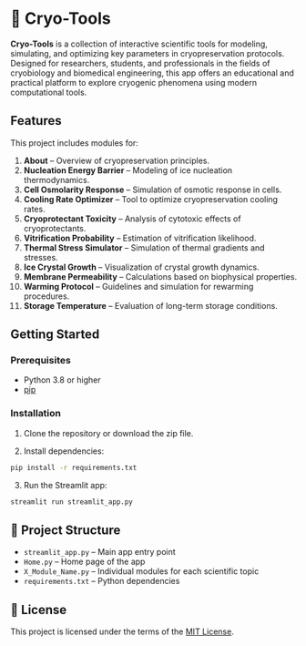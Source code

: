# 🧊 Cryo-Tools

**Cryo-Tools** is a collection of interactive scientific tools for modeling, simulating, and optimizing key parameters in cryopreservation protocols. Designed for researchers, students, and professionals in the fields of cryobiology and biomedical engineering, this app offers an educational and practical platform to explore cryogenic phenomena using modern computational tools.

## Features

This project includes modules for:

1. **About** – Overview of cryopreservation principles.
2. **Nucleation Energy Barrier** – Modeling of ice nucleation thermodynamics.
3. **Cell Osmolarity Response** – Simulation of osmotic response in cells.
4. **Cooling Rate Optimizer** – Tool to optimize cryopreservation cooling rates.
5. **Cryoprotectant Toxicity** – Analysis of cytotoxic effects of cryoprotectants.
6. **Vitrification Probability** – Estimation of vitrification likelihood.
7. **Thermal Stress Simulator** – Simulation of thermal gradients and stresses.
8. **Ice Crystal Growth** – Visualization of crystal growth dynamics.
9. **Membrane Permeability** – Calculations based on biophysical properties.
10. **Warming Protocol** – Guidelines and simulation for rewarming procedures.
11. **Storage Temperature** – Evaluation of long-term storage conditions.

## Getting Started

### Prerequisites
- Python 3.8 or higher
- [pip](https://pip.pypa.io/en/stable/)

### Installation

1. Clone the repository or download the zip file.

2. Install dependencies:
```bash
pip install -r requirements.txt
````

3. Run the Streamlit app:
```bash
streamlit run streamlit_app.py
```

## 📁 Project Structure
* `streamlit_app.py` – Main app entry point
* `Home.py` – Home page of the app
* `X_Module_Name.py` – Individual modules for each scientific topic
* `requirements.txt` – Python dependencies

## 📄 License
This project is licensed under the terms of the [MIT License](LICENSE).
